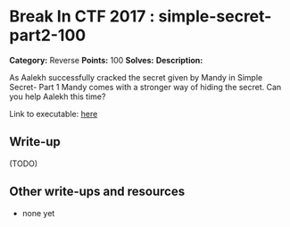 # Break In CTF 2017 : simple-secret-part2-100

**Category:** Reverse
**Points:** 100
**Solves:** 
**Description:**

As Aalekh successfully cracked the secret given by Mandy in Simple Secret- Part 1 Mandy comes with a stronger way of hiding the secret. Can you help Aalekh this time? 

Link to executable: [here](a.out)

## Write-up

(TODO)

## Other write-ups and resources

* none yet
